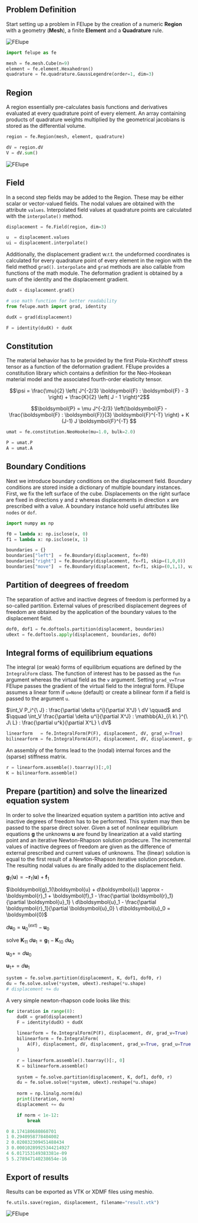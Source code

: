 ## Problem Definition

Start setting up a problem in FElupe by the creation of a numeric **Region** with a geometry (**Mesh**), a finite **Element** and a **Quadrature** rule. 

![FElupe](https://raw.githubusercontent.com/adtzlr/felupe/main/docs/images/numeric_region.svg)

```python
import felupe as fe

mesh = fe.mesh.Cube(n=9)
element = fe.element.Hexahedron()
quadrature = fe.quadrature.GaussLegendre(order=1, dim=3)
```

## Region
A region essentially pre-calculates basis functions and derivatives evaluated at every quadrature point of every element. An array containing products of quadrature weights multiplied by the geometrical jacobians is stored as the differential volume.

```python
region = fe.Region(mesh, element, quadrature)

dV = region.dV
V = dV.sum()
```

![FElupe](https://raw.githubusercontent.com/adtzlr/felupe/main/docs/images/undeformed_mesh.png)

## Field
In a second step fields may be added to the Region. These may be either scalar or vector-valued fields. The nodal values are obtained with the attribute `values`. Interpolated field values at quadrature points are calculated with the `interpolate()` method.

```python
displacement = fe.Field(region, dim=3)

u  = displacement.values
ui = displacement.interpolate()
```

Additionally, the displacement gradient w.r.t. the undeformed coordinates is calculated for every quadrature point of every element in the region with the field method `grad()`. `interpolate` and `grad` methods are also callable from functions of the math module. The deformation gradient is obtained by a sum of the identity and the displacement gradient.

```python
dudX = displacement.grad()

# use math function for better readability
from felupe.math import grad, identity

dudX = grad(displacement)

F = identity(dudX) + dudX
```

## Constitution
The material behavior has to be provided by the first Piola-Kirchhoff stress tensor as a function of the deformation gradient. FElupe provides a constitution library which contains a definition for the Neo-Hookean material model and the associated fourth-order elasticity tensor.

$$\psi = \frac{\mu}{2} \left( J^{-2/3} \boldsymbol{F} : \boldsymbol{F} - 3 \right) + \frac{K}{2} \left( J - 1 \right)^2$$

$$\boldsymbol{P} = \mu J^{-2/3} \left(\boldsymbol{F} - \frac{\boldsymbol{F} : \boldsymbol{F}}{3} \boldsymbol{F}^{-T} \right) + K (J-1) J \boldsymbol{F}^{-T} $$

```python
umat = fe.constitution.NeoHooke(mu=1.0, bulk=2.0)

P = umat.P
A = umat.A
```

## Boundary Conditions
Next we introduce boundary conditions on the displacement field. Boundary conditions are stored inside a dictionary of multiple boundary instances. First, we fix the left surface of the cube. Displacements on the right surface are fixed in directions y and z whereas displacements in direction x are prescribed with a value. A boundary instance hold useful attributes like `nodes` or `dof`.

```python
import numpy as np

f0 = lambda x: np.isclose(x, 0)
f1 = lambda x: np.isclose(x, 1)

boundaries = {}
boundaries["left"]  = fe.Boundary(displacement, fx=f0)
boundaries["right"] = fe.Boundary(displacement, fx=f1, skip=(1,0,0))
boundaries["move"]  = fe.Boundary(displacement, fx=f1, skip=(0,1,1), value=0.5)
```

## Partition of deegrees of freedom
The separation of active and inactive degrees of freedom is performed by a so-called partition. External values of prescribed displacement degrees of freedom are obtained by the application of the boundary values to the displacement field.

```python
dof0, dof1 = fe.doftools.partition(displacement, boundaries)
u0ext = fe.doftools.apply(displacement, boundaries, dof0)
```

## Integral forms of equilibrium equations
The integral (or weak) forms of equilibrium equations are defined by the `IntegralForm` class. The function of interest has to be passed as the `fun` argument whereas the virtual field as the `v` argument. Setting `grad_v=True` FElupe passes the gradient of the virtual field to the integral form. FElupe assumes a linear form if `u=None` (default) or create a bilinear form if a field is passed to the argument `u`.

$\int_V P_i^{\ J} : \frac{\partial \delta u^i}{\partial X^J} \ dV \qquad$ and $\qquad \int_V \frac{\partial \delta u^i}{\partial X^J} : \mathbb{A}_{i\ k\ }^{\ J\ L} : \frac{\partial u^k}{\partial X^L} \ dV$

```python
linearform   = fe.IntegralForm(P(F), displacement, dV, grad_v=True)
bilinearform = fe.IntegralForm(A(F), displacement, dV, displacement, grad_v = True, grad_u=True)
```

An assembly of the forms lead to the (nodal) internal forces and the (sparse) stiffness matrix.

```python
r = linearform.assemble().toarray()[:,0]
K = bilinearform.assemble()
```

## Prepare (partition) and solve the linearized equation system
In order to solve the linearized equation system a partition into active and inactive degrees of freedom has to be performed. This system may then be passed to the sparse direct solver. Given a set of nonlinear equilibrium equations $\boldsymbol{g}$ the unknowns $\boldsymbol{u}$ are found by linearization at a valid starting point and an iterative Newton-Rhapson solution prodecure. The incremental values of inactive degrees of freedom are given as the difference of external prescribed and current values of unknowns. The (linear) solution is equal to the first result of a Newton-Rhapson iterative solution procedure. The resulting nodal values `du` are finally added to the displacement field. 

$\boldsymbol{g}_1(\boldsymbol{u}) = -\boldsymbol{r}_1(\boldsymbol{u}) + \boldsymbol{f}_1$

$\boldsymbol{g}_1(\boldsymbol{u} + d\boldsymbol{u}) \approx -\boldsymbol{r}_1 + \boldsymbol{f}_1 - \frac{\partial \boldsymbol{r}_1}{\partial \boldsymbol{u}_1} \ d\boldsymbol{u}_1 - \frac{\partial \boldsymbol{r}_1}{\partial \boldsymbol{u}_0} \ d\boldsymbol{u}_0 = \boldsymbol{0}$

$d\boldsymbol{u}_0 = \boldsymbol{u}_0^{(ext)} - \boldsymbol{u}_0$

solve $\boldsymbol{K}_{11}\ d\boldsymbol{u}_1 = \boldsymbol{g}_1 - \boldsymbol{K}_{10}\ d\boldsymbol{u}_{0}$

$\boldsymbol{u}_0 += d\boldsymbol{u}_0$

$\boldsymbol{u}_1 += d\boldsymbol{u}_1$

```python
system = fe.solve.partition(displacement, K, dof1, dof0, r)
du = fe.solve.solve(*system, u0ext).reshape(*u.shape)
# displacement += du
```

A very simple newton-rhapson code looks like this:

```python
for iteration in range(8):
    dudX = grad(displacement)
    F = identity(dudX) + dudX
	
    linearform = fe.IntegralForm(P(F), displacement, dV, grad_v=True)
    bilinearform = fe.IntegralForm(
        A(F), displacement, dV, displacement, grad_v=True, grad_u=True
    )

    r = linearform.assemble().toarray()[:, 0]
    K = bilinearform.assemble()
    
    system = fe.solve.partition(displacement, K, dof1, dof0, r)
    du = fe.solve.solve(*system, u0ext).reshape(*u.shape)
    
    norm = np.linalg.norm(du)
    print(iteration, norm)
    displacement += du

    if norm < 1e-12:
        break
```

```python
0 8.174180680860701
1 0.2940958778404002
2 0.020832309451488434
3 0.00010289925344214927
4 6.017153149383381e-09
5 5.278947140238654e-16
```

## Export of results
Results can be exported as VTK or XDMF files using meshio.

```python
fe.utils.save(region, displacement, filename="result.vtk")
```

![FElupe](https://raw.githubusercontent.com/adtzlr/felupe/main/docs/images/deformed_mesh.png)